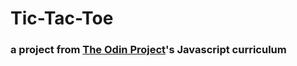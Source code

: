 # Tic-Tac-Toe
### a project from [The Odin Project](https://theodinproject.com)'s Javascript curriculum


